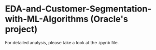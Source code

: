 # EDA-and-Customer-Segmentation-with-ML-Algorithms (Oracle's project)

For detailed analysis, please take a look at the .ipynb file.
